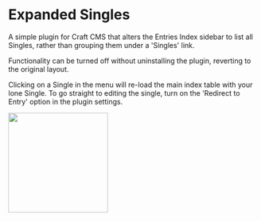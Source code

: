 # Expanded Singles

A simple plugin for Craft CMS that alters the Entries Index sidebar to list all Singles, rather than grouping them under a 'Singles' link.

Functionality can be turned off without uninstalling the plugin, reverting to the original layout.

Clicking on a Single in the menu will re-load the main index table with your lone Single. To go straight to editing the single, turn on the 'Redirect to Entry' option in the plugin settings.

<img src="https://raw.githubusercontent.com/engram-design/ExpandedSingles/master/screenshots/main.png" width="200" />

